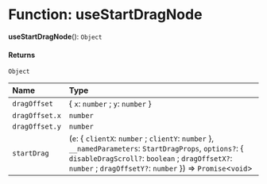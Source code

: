 # Function: useStartDragNode

**useStartDragNode**(): `Object`

#### Returns

`Object`

| Name | Type |
| :------ | :------ |
| `dragOffset` | { `x`: `number` ; `y`: `number`  } |
| `dragOffset.x` | `number` |
| `dragOffset.y` | `number` |
| `startDrag` | (`e`: { `clientX`: `number` ; `clientY`: `number`  }, `__namedParameters`: `StartDragProps`, `options?`: { `disableDragScroll?`: `boolean` ; `dragOffsetX?`: `number` ; `dragOffsetY?`: `number`  }) => `Promise`<`void`> | (`e`: `any`) => `void` |
